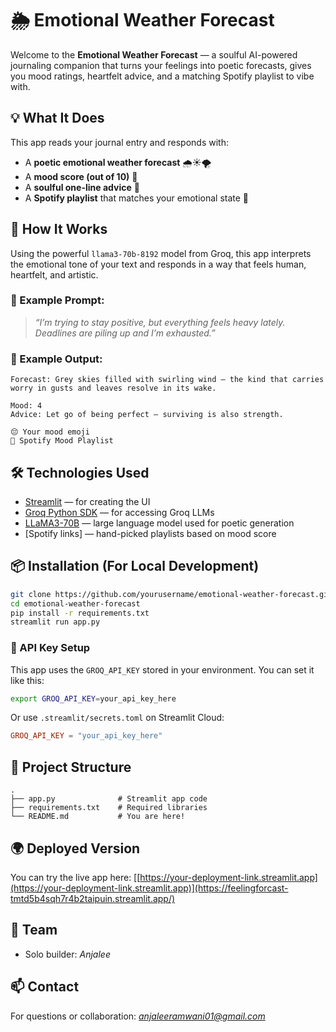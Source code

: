 
# 🌦️ Emotional Weather Forecast

Welcome to the **Emotional Weather Forecast** — a soulful AI-powered journaling companion that turns your feelings into poetic forecasts, gives you mood ratings, heartfelt advice, and a matching Spotify playlist to vibe with.

## 💡 What It Does

This app reads your journal entry and responds with:
- A **poetic emotional weather forecast** 🌧️☀️🌪️
- A **mood score (out of 10)** 🧠
- A **soulful one-line advice** 💌
- A **Spotify playlist** that matches your emotional state 🎵

## 🚀 How It Works

Using the powerful `llama3-70b-8192` model from Groq, this app interprets the emotional tone of your text and responds in a way that feels human, heartfelt, and artistic.

### 🎨 Example Prompt:
> *“I’m trying to stay positive, but everything feels heavy lately. Deadlines are piling up and I’m exhausted.”*

### 🧠 Example Output:
```
Forecast: Grey skies filled with swirling wind — the kind that carries worry in gusts and leaves resolve in its wake.

Mood: 4  
Advice: Let go of being perfect — surviving is also strength.

😔 Your mood emoji  
🎵 Spotify Mood Playlist
```

## 🛠️ Technologies Used

- [Streamlit](https://streamlit.io/) — for creating the UI
- [Groq Python SDK](https://pypi.org/project/groq/) — for accessing Groq LLMs
- [LLaMA3-70B](https://console.groq.com/) — large language model used for poetic generation
- [Spotify links] — hand-picked playlists based on mood score

## 📦 Installation (For Local Development)

```bash
git clone https://github.com/yourusername/emotional-weather-forecast.git
cd emotional-weather-forecast
pip install -r requirements.txt
streamlit run app.py
```

### 🔐 API Key Setup

This app uses the `GROQ_API_KEY` stored in your environment. You can set it like this:

```bash
export GROQ_API_KEY=your_api_key_here
```

Or use `.streamlit/secrets.toml` on Streamlit Cloud:

```toml
GROQ_API_KEY = "your_api_key_here"
```

## 📁 Project Structure

```
.
├── app.py              # Streamlit app code
├── requirements.txt    # Required libraries
└── README.md           # You are here!
```

## 🌍 Deployed Version

You can try the live app here: [[https://your-deployment-link.streamlit.app](https://your-deployment-link.streamlit.app)](https://feelingforcast-tmtd5b4sqh7r4b2taipuin.streamlit.app/)


## 👥 Team

- Solo builder: *Anjalee*

## 📫 Contact

For questions or collaboration: *anjaleeramwani01@gmail.com*

